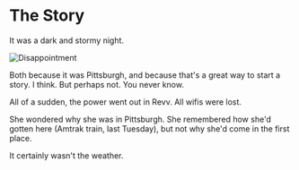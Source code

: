 The Story
=========

It was a dark and stormy night.

![Disappointment](disappointment.gif)

Both because it was Pittsburgh, and because that's a great way to start a story. I think. But perhaps not. You never know.

All of a sudden, the power went out in Revv. All wifis were lost. 

She wondered why she was in Pittsburgh.  She remembered how she'd gotten here (Amtrak train, last Tuesday), but not why she'd come in the first place.

It certainly wasn't the weather.
